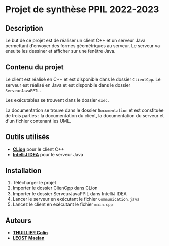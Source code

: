 # Projet de synthèse PPIL 2022-2023

## Description

Le but de ce projet est de réaliser un client C++ et un serveur Java permettant d'envoyer des formes géométriques au serveur. Le serveur va ensuite les dessiner et afficher sur une fenêtre Java.

## Contenu du projet

Le client est réalisé en C++ et est disponible dans le dossier `ClientCpp`.
Le serveur est réalisé en Java et est disponbile dans le dossier `ServeurJavaPPIL`.

Les exécutables se trouvent dans le dossier `exec`.

La documentation se trouve dans le dossier `Documentation` et est constituée de trois parties : la documentation du client, la documentation du serveur et d'un fichier contenant les UML.

## Outils utilisés

* **[CLion](https://www.jetbrains.com/fr-fr/clion/)** pour le client C++
* **[IntelliJ IDEA](https://www.jetbrains.com/fr-fr/idea/)** pour le serveur Java

## Installation

1. Télécharger le projet
2. Importer le dossier ClienCpp dans CLion
3. Importer le dossier ServeurJavaPPIL dans IntelliJ IDEA
4. Lancer le serveur en exécutant le fichier `Communication.java`
5. Lancez le client en exécutant le fichier `main.cpp`

## Auteurs

* **[THUILLIER Colin](https://github.com/THUILLIERColin)**
* **[LEOST Maelan](https://github.com/MaelanL)**
